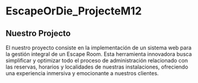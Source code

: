 # EscapeOrDie_ProjecteM12

## Nuestro Projecto

El nuestro proyecto consiste en la implementación de un sistema web para la gestión integral de un Escape Room. Esta herramienta innovadora busca simplificar y optimizar todo el proceso de administración relacionado con las reservas, horarios y localidades de nuestras instalaciones, ofreciendo una experiencia inmersiva y emocionante a nuestros clientes.

